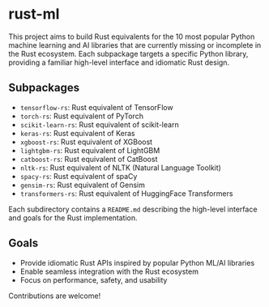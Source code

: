 # rust-ml

This project aims to build Rust equivalents for the 10 most popular Python machine learning and AI libraries that are currently missing or incomplete in the Rust ecosystem. Each subpackage targets a specific Python library, providing a familiar high-level interface and idiomatic Rust design.

## Subpackages

- `tensorflow-rs`: Rust equivalent of TensorFlow
- `torch-rs`: Rust equivalent of PyTorch
- `scikit-learn-rs`: Rust equivalent of scikit-learn
- `keras-rs`: Rust equivalent of Keras
- `xgboost-rs`: Rust equivalent of XGBoost
- `lightgbm-rs`: Rust equivalent of LightGBM
- `catboost-rs`: Rust equivalent of CatBoost
- `nltk-rs`: Rust equivalent of NLTK (Natural Language Toolkit)
- `spacy-rs`: Rust equivalent of spaCy
- `gensim-rs`: Rust equivalent of Gensim
- `transformers-rs`: Rust equivalent of HuggingFace Transformers

Each subdirectory contains a `README.md` describing the high-level interface and goals for the Rust implementation.

## Goals

- Provide idiomatic Rust APIs inspired by popular Python ML/AI libraries
- Enable seamless integration with the Rust ecosystem
- Focus on performance, safety, and usability

Contributions are welcome!
